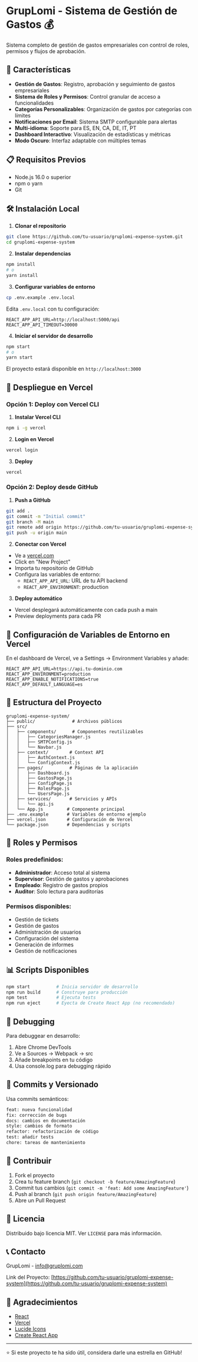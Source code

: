 # GrupLomi - Sistema de Gestión de Gastos 💰

Sistema completo de gestión de gastos empresariales con control de roles, permisos y flujos de aprobación.

## 🚀 Características

- **Gestión de Gastos**: Registro, aprobación y seguimiento de gastos empresariales
- **Sistema de Roles y Permisos**: Control granular de acceso a funcionalidades
- **Categorías Personalizables**: Organización de gastos por categorías con límites
- **Notificaciones por Email**: Sistema SMTP configurable para alertas
- **Multi-idioma**: Soporte para ES, EN, CA, DE, IT, PT
- **Dashboard Interactivo**: Visualización de estadísticas y métricas
- **Modo Oscuro**: Interfaz adaptable con múltiples temas

## 📋 Requisitos Previos

- Node.js 16.0 o superior
- npm o yarn
- Git

## 🛠️ Instalación Local

1. **Clonar el repositorio**
```bash
git clone https://github.com/tu-usuario/gruplomi-expense-system.git
cd gruplomi-expense-system
```

2. **Instalar dependencias**
```bash
npm install
# o
yarn install
```

3. **Configurar variables de entorno**
```bash
cp .env.example .env.local
```

Edita `.env.local` con tu configuración:
```
REACT_APP_API_URL=http://localhost:5000/api
REACT_APP_API_TIMEOUT=30000
```

4. **Iniciar el servidor de desarrollo**
```bash
npm start
# o
yarn start
```

El proyecto estará disponible en `http://localhost:3000`

## 🚀 Despliegue en Vercel

### Opción 1: Deploy con Vercel CLI

1. **Instalar Vercel CLI**
```bash
npm i -g vercel
```

2. **Login en Vercel**
```bash
vercel login
```

3. **Deploy**
```bash
vercel
```

### Opción 2: Deploy desde GitHub

1. **Push a GitHub**
```bash
git add .
git commit -m "Initial commit"
git branch -M main
git remote add origin https://github.com/tu-usuario/gruplomi-expense-system.git
git push -u origin main
```

2. **Conectar con Vercel**
- Ve a [vercel.com](https://vercel.com)
- Click en "New Project"
- Importa tu repositorio de GitHub
- Configura las variables de entorno:
  - `REACT_APP_API_URL`: URL de tu API backend
  - `REACT_APP_ENVIRONMENT`: production

3. **Deploy automático**
- Vercel desplegará automáticamente con cada push a main
- Preview deployments para cada PR

## 🔧 Configuración de Variables de Entorno en Vercel

En el dashboard de Vercel, ve a Settings → Environment Variables y añade:

```
REACT_APP_API_URL=https://api.tu-dominio.com
REACT_APP_ENVIRONMENT=production
REACT_APP_ENABLE_NOTIFICATIONS=true
REACT_APP_DEFAULT_LANGUAGE=es
```

## 📁 Estructura del Proyecto

```
gruplomi-expense-system/
├── public/              # Archivos públicos
├── src/
│   ├── components/      # Componentes reutilizables
│   │   ├── CategoriesManager.js
│   │   ├── SMTPConfig.js
│   │   └── Navbar.js
│   ├── context/        # Context API
│   │   ├── AuthContext.js
│   │   └── ConfigContext.js
│   ├── pages/          # Páginas de la aplicación
│   │   ├── Dashboard.js
│   │   ├── GastosPage.js
│   │   ├── ConfigPage.js
│   │   ├── RolesPage.js
│   │   └── UsersPage.js
│   ├── services/       # Servicios y APIs
│   │   └── api.js
│   └── App.js         # Componente principal
├── .env.example       # Variables de entorno ejemplo
├── vercel.json        # Configuración de Vercel
└── package.json       # Dependencias y scripts
```

## 🔑 Roles y Permisos

### Roles predefinidos:
- **Administrador**: Acceso total al sistema
- **Supervisor**: Gestión de gastos y aprobaciones
- **Empleado**: Registro de gastos propios
- **Auditor**: Solo lectura para auditorías

### Permisos disponibles:
- Gestión de tickets
- Gestión de gastos
- Administración de usuarios
- Configuración del sistema
- Generación de informes
- Gestión de notificaciones

## 📊 Scripts Disponibles

```bash
npm start          # Inicia servidor de desarrollo
npm run build      # Construye para producción
npm test           # Ejecuta tests
npm run eject      # Eyecta de Create React App (no recomendado)
```

## 🐛 Debugging

Para debuggear en desarrollo:

1. Abre Chrome DevTools
2. Ve a Sources → Webpack → src
3. Añade breakpoints en tu código
4. Usa console.log para debugging rápido

## 📝 Commits y Versionado

Usa commits semánticos:
```bash
feat: nueva funcionalidad
fix: corrección de bugs
docs: cambios en documentación
style: cambios de formato
refactor: refactorización de código
test: añadir tests
chore: tareas de mantenimiento
```

## 🤝 Contribuir

1. Fork el proyecto
2. Crea tu feature branch (`git checkout -b feature/AmazingFeature`)
3. Commit tus cambios (`git commit -m 'feat: Add some AmazingFeature'`)
4. Push al branch (`git push origin feature/AmazingFeature`)
5. Abre un Pull Request

## 📄 Licencia

Distribuido bajo licencia MIT. Ver `LICENSE` para más información.

## 📞 Contacto

GrupLomi - [info@gruplomi.com](mailto:info@gruplomi.com)

Link del Proyecto: [https://github.com/tu-usuario/gruplomi-expense-system](https://github.com/tu-usuario/gruplomi-expense-system)

## 🙏 Agradecimientos

- [React](https://reactjs.org/)
- [Vercel](https://vercel.com/)
- [Lucide Icons](https://lucide.dev/)
- [Create React App](https://create-react-app.dev/)

---

⭐ Si este proyecto te ha sido útil, considera darle una estrella en GitHub!